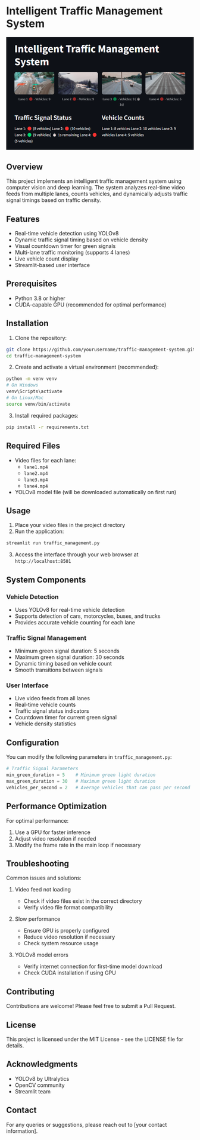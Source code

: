 # Intelligent Traffic Management System

![Traffic Management System Interface](ss.png)

## Overview
This project implements an intelligent traffic management system using computer vision and deep learning. The system analyzes real-time video feeds from multiple lanes, counts vehicles, and dynamically adjusts traffic signal timings based on traffic density.

## Features
- Real-time vehicle detection using YOLOv8
- Dynamic traffic signal timing based on vehicle density
- Visual countdown timer for green signals
- Multi-lane traffic monitoring (supports 4 lanes)
- Live vehicle count display
- Streamlit-based user interface

## Prerequisites
- Python 3.8 or higher
- CUDA-capable GPU (recommended for optimal performance)

## Installation

1. Clone the repository:
```bash
git clone https://github.com/yourusername/traffic-management-system.git
cd traffic-management-system
```

2. Create and activate a virtual environment (recommended):
```bash
python -m venv venv
# On Windows
venv\Scripts\activate
# On Linux/Mac
source venv/bin/activate
```

3. Install required packages:
```bash
pip install -r requirements.txt
```

## Required Files
- Video files for each lane:
  - `lane1.mp4`
  - `lane2.mp4`
  - `lane3.mp4`
  - `lane4.mp4`
- YOLOv8 model file (will be downloaded automatically on first run)

## Usage

1. Place your video files in the project directory
2. Run the application:
```bash
streamlit run traffic_management.py
```

3. Access the interface through your web browser at `http://localhost:8501`

## System Components

### Vehicle Detection
- Uses YOLOv8 for real-time vehicle detection
- Supports detection of cars, motorcycles, buses, and trucks
- Provides accurate vehicle counting for each lane

### Traffic Signal Management
- Minimum green signal duration: 5 seconds
- Maximum green signal duration: 30 seconds
- Dynamic timing based on vehicle count
- Smooth transitions between signals

### User Interface
- Live video feeds from all lanes
- Real-time vehicle counts
- Traffic signal status indicators
- Countdown timer for current green signal
- Vehicle density statistics

## Configuration

You can modify the following parameters in `traffic_management.py`:

```python
# Traffic Signal Parameters
min_green_duration = 5    # Minimum green light duration
max_green_duration = 30   # Maximum green light duration
vehicles_per_second = 2   # Average vehicles that can pass per second
```

## Performance Optimization

For optimal performance:
1. Use a GPU for faster inference
2. Adjust video resolution if needed
3. Modify the frame rate in the main loop if necessary

## Troubleshooting

Common issues and solutions:

1. Video feed not loading
   - Check if video files exist in the correct directory
   - Verify video file format compatibility

2. Slow performance
   - Ensure GPU is properly configured
   - Reduce video resolution if necessary
   - Check system resource usage

3. YOLOv8 model errors
   - Verify internet connection for first-time model download
   - Check CUDA installation if using GPU

## Contributing
Contributions are welcome! Please feel free to submit a Pull Request.

## License
This project is licensed under the MIT License - see the LICENSE file for details.

## Acknowledgments
- YOLOv8 by Ultralytics
- OpenCV community
- Streamlit team

## Contact
For any queries or suggestions, please reach out to [your contact information].
